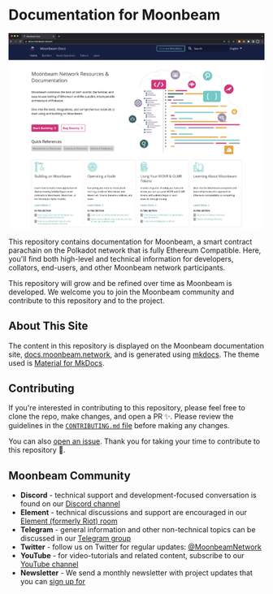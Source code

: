 # Documentation for Moonbeam

![Main Page Banner](/images/readme-contributing/readme-banner.png)

This repository contains documentation for Moonbeam, a smart contract parachain on the Polkadot network that is fully Ethereum Compatible.  Here, you'll find both high-level and technical information for developers, collators, end-users, and other Moonbeam network participants.

This repository will grow and be refined over time as Moonbeam is developed.  We welcome you to join the Moonbeam community and contribute to this repository and to the project.

## About This Site 

The content in this repository is displayed on the Moonbeam documentation site, [docs.moonbeam.network](https://docs.moonbeam.network), and is generated using [mkdocs](https://www.mkdocs.org/). The theme used is [Material for MkDocs](https://squidfunk.github.io/mkdocs-material/).

## Contributing

If you're interested in contributing to this repository, please feel free to clone the repo, make changes, and open a PR ✨. Please review the guidelines in the [`CONTRIBUTING.md` file](https://github.com/PureStake/moonbeam-docs/blob/master/CONTRIBUTING.md) before making any changes.

You can also [open an issue](https://github.com/PureStake/moonbeam-docs/issues/new). Thank you for taking your time to contribute to this repository 💜.

## Moonbeam Community

- **Discord** - technical support and development-focused conversation is found on our [Discord channel](https://discord.gg/PfpUATX)
- **Element** - technical discussions and support are encouraged in our [Element (formerly Riot) room](https://app.element.io/#/room/#moonbeam:matrix.org)
- **Telegram** - general information and other non-technical topics can be discussed in our [Telegram group](https://t.me/Moonbeam_Official)
- **Twitter** - follow us on Twitter for regular updates: [@MoonbeamNetwork](https://twitter.com/MoonbeamNetwork)
- **YouTube** - for video-tutorials and related content, subscribe to our [YouTube channel](https://www.youtube.com/c/MoonbeamNetwork)
- **Newsletter** - We send a monthly newsletter with project updates that you can [sign up for](https://moonbeam.network/newsletter/)

